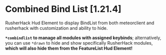 # Combined Bind List [1.21.4]

RusherHack Hud Element to display BindList from both meteorclient and rusherhack with customization and ability to hide.

**```*combindlist``` to manage all modules with assigned keybinds**; alternatively, you can use ```*drawn``` to hide and show specifically RusherHack modules, **which will also hide them from the FeatureList Hud Element!**
